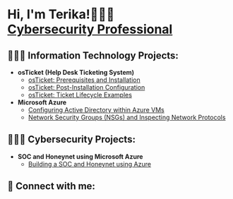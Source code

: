 <h1>Hi, I'm Terika!👩🏽‍💻 <br/><a href="https://www.linkedin.com/in/terikaj/">Cybersecurity Professional</a>

<h2>👩🏽‍💻 Information Technology Projects:</h2>

- <b>osTicket (Help Desk Ticketing System)</b>
  - [osTicket: Prerequisites and Installation](https://github.com/terikaj/osticket-prereqs)
  - [osTicket: Post-Installation Configuration](https://github.com/terikaj/post-install-config)
  - [osTicket: Ticket Lifecycle Examples](https://github.com/terika/ticket-lifecycle)
- <b>Microsoft Azure</b>
  - [Configuring Active Directory within Azure VMs](https://github.com/terika/configure-ad)
  - [Network Security Groups (NSGs) and Inspecting Network Protocols](https://github.com/terika/azure-network-protocols)
 
<h2>👩🏽‍💻 Cybersecurity Projects:</h2>

- <b>SOC and Honeynet using Microsoft Azure</b>
  - [Building a SOC and Honeynet using Azure](https://github.com/terikaj/SOC-Honeynet)


<h2> 🤳 Connect with me:</h2>


<!---
TerikaJ/TerikaJ is a ✨ special ✨ repository because its `README.md` (this file) appears on your GitHub profile.
You can click the Preview link to take a look at your changes.
--->
